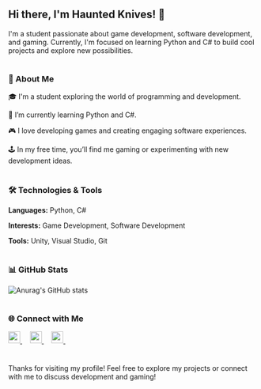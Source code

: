 ## Hi there, I'm Haunted Knives! 👋



I'm a student passionate about game development, software development, and gaming. Currently, I'm focused on learning Python and C# to build cool projects and explore new possibilities.


#

### 🚀 About Me

🎓 I'm a student exploring the world of programming and development.

🌱 I’m currently learning Python and C#.

🎮 I love developing games and creating engaging software experiences.

🕹️ In my free time, you’ll find me gaming or experimenting with new development ideas.


#

### 🛠️ Technologies & Tools

**Languages:** Python, C#

**Interests:** Game Development, Software Development

**Tools:** Unity, Visual Studio, Git


#

### 📊 GitHub Stats


![Anurag's GitHub stats](https://github-readme-stats.vercel.app/api?username=HauntedKnives&show_icons=true&theme=algolia)
#

### 🌐 Connect with Me



<a href="https://x.com/Haunted_Knives">
      <picture>
         <source media="(prefers-color-scheme: dark)" srcset="https://user-images.githubusercontent.com/93124920/270180600-7c1b38bf-889b-4d68-bd5e-b9d86f91421a.png">
         <img height="24px" src="https://user-images.githubusercontent.com/93124920/270108715-d80743fa-b330-4809-b1e6-79fbdc60d09c.png" />
      </picture>
   </a>&nbsp;&nbsp;&nbsp;

   <a href="https://instagram.com/haunted_knives">
       <picture>
           <source height="24px" media="(prefers-color-scheme: dark)" srcset="https://github.com/dheereshagrwal/colored-icons/blob/master/public/logos/instagram/instagram.svg" />
           <img height="24px" src="https://github.com/dheereshagrwal/colored-icons/blob/master/public/logos/instagram/instagram.svg" />
       </picture>
   </a>&nbsp;&nbsp;&nbsp;   

<a href="https://github.com/HauntedKnives">
       <picture>
           <source height="24px" media="(prefers-color-scheme: dark)" srcset="https://i.ibb.co/dMMmCrW/Git-Hub-Mark.png" />
           <img height="24px" src="https://i.ibb.co/9wV3HGF/Git-Hub-Mark-Light.png" />
       </picture>
   </a>&nbsp;&nbsp;&nbsp;



#

Thanks for visiting my profile! Feel free to explore my projects or connect with me to discuss development and gaming!

